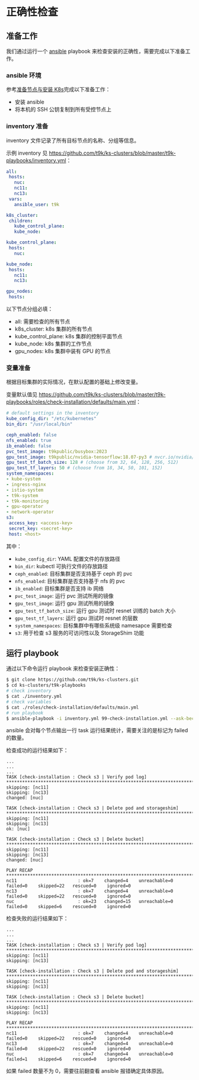 # 正确性检查

## 准备工作

我们通过运行一个 <a target="_blank" rel="noopener noreferrer" href="https://docs.ansible.com/ansible/latest/index.html">ansible</a> playbook 来检查安装的正确性，需要完成以下准备工作。

### ansible 环境

参考[准备节点与安装 K8s](./prepare-nodes-and-install-k8s.md)完成以下准备工作：

* 安装 ansible
* 将本机的 SSH 公钥复制到所有受控节点上

### inventory 准备

inventory 文件记录了所有目标节点的名称、分组等信息。

示例 inventory 见 <https://github.com/t9k/ks-clusters/blob/master/t9k-playbooks/inventory.yml>：

```yaml
all:
 hosts:
   nuc:
   nc11:
   nc13:
 vars:
   ansible_user: t9k

k8s_cluster:
 children:
   kube_control_plane:
   kube_node:

kube_control_plane:
 hosts:
   nuc:

kube_node:
 hosts:
   nc11:
   nc13:

gpu_nodes:
 hosts:
```

以下节点分组必填：

* all: 需要检查的所有节点
* k8s_cluster: k8s 集群的所有节点
* kube_control_plane: k8s 集群的控制平面节点
* kube_node: k8s 集群的工作节点
* gpu_nodes: k8s 集群中装有 GPU 的节点

### 变量准备

根据目标集群的实际情况，在默认配置的基础上修改变量。

变量默认值见 <https://github.com/t9k/ks-clusters/blob/master/t9k-playbooks/roles/check-installation/defaults/main.yml>：

```yaml
# default settings in the inventory
kube_config_dir: "/etc/kubernetes"
bin_dir: "/usr/local/bin"

ceph_enabled: false
nfs_enabled: true
ib_enabled: false
pvc_test_image: t9kpublic/busybox:2023
gpu_test_image: t9kpublic/nvidia-tensorflow:18.07-py3 # nvcr.io/nvidia/tensorflow:18.07-py3
gpu_test_tf_batch_size: 128 # (choose from 32, 64, 128, 256, 512)
gpu_test_tf_layers: 50 # (choose from 18, 34, 50, 101, 152)
system_namespaces:
- kube-system
- ingress-nginx
- istio-system
- t9k-system
- t9k-monitoring
- gpu-operator
- network-operator
s3:
 access_key: <access-key>
 secret_key: <secret-key>
 host: <host>
```

其中：

* `kube_config_dir`: YAML 配置文件的存放路径
* `bin_dir`: kubectl 可执行文件的存放路径
* `ceph_enabled`: 目标集群是否支持基于 ceph 的 pvc
* `nfs_enabled`: 目标集群是否支持基于 nfs 的 pvc
* `ib_enabled`: 目标集群是否支持 ib 网络
* `pvc_test_image`: 运行 pvc 测试所用的镜像
* `gpu_test_image`: 运行 gpu 测试所用的镜像
* `gpu_test_tf_batch_size`: 运行 gpu 测试时 resnet 训练的 batch 大小
* `gpu_test_tf_layers`: 运行 gpu 测试时 resnet 的层数
* `system_namespaces`: 目标集群中有哪些系统级 namesapce 需要检查
* `s3`: 用于检查 s3 服务的可访问性以及 StorageShim 功能

## 运行 playbook

通过以下命令运行 playbook 来检查安装正确性：

```bash
$ git clone https://github.com/t9k/ks-clusters.git
$ cd ks-clusters/t9k-playbooks
# check inventory
$ cat ./inventory.yml
# check variables
$ cat ./roles/check-installation/defaults/main.yml 
# run playbook
$ ansible-playbook -i inventory.yml 99-check-installation.yml --ask-become-pass
```

ansible 会对每个节点输出一行 task 运行结果统计，需要关注的是标记为 failed 的数量。

检查成功的运行结果如下：

```
...
...
...
TASK [check-installation : Check s3 | Verify pod log] ***********************************************************************************************
skipping: [nc11]
skipping: [nc13]
changed: [nuc]

TASK [check-installation : Check s3 | Delete pod and storageshim] ***********************************************************************************
skipping: [nc11]
skipping: [nc13]
ok: [nuc]

TASK [check-installation : Check s3 | Delete bucket] ************************************************************************************************
skipping: [nc11]
skipping: [nc13]
changed: [nuc]

PLAY RECAP ******************************************************************************************************************************************
nc11                       : ok=7    changed=4    unreachable=0    failed=0    skipped=22   rescued=0    ignored=0   
nc13                       : ok=7    changed=4    unreachable=0    failed=0    skipped=22   rescued=0    ignored=0   
nuc                        : ok=23   changed=15   unreachable=0    failed=0    skipped=6    rescued=0    ignored=0   
```

检查失败的运行结果如下：

```
...
...
...
TASK [check-installation : Check s3 | Verify pod log] ***********************************************************************************************
skipping: [nc11]
skipping: [nc13]

TASK [check-installation : Check s3 | Delete pod and storageshim] ***********************************************************************************
skipping: [nc11]
skipping: [nc13]

TASK [check-installation : Check s3 | Delete bucket] ************************************************************************************************
skipping: [nc11]
skipping: [nc13]

PLAY RECAP ******************************************************************************************************************************************
nc11                       : ok=7    changed=4    unreachable=0    failed=0    skipped=22   rescued=0    ignored=0   
nc13                       : ok=7    changed=4    unreachable=0    failed=0    skipped=22   rescued=0    ignored=0   
nuc                        : ok=7    changed=4    unreachable=0    failed=1    skipped=6    rescued=0    ignored=0  
```

如果 failed 数量不为 0，需要往前翻查看 ansible 报错确定具体原因。
